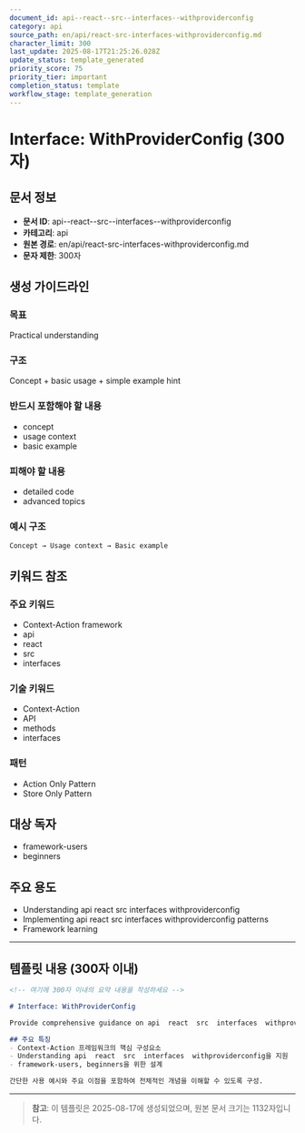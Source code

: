 ```yaml
---
document_id: api--react--src--interfaces--withproviderconfig
category: api
source_path: en/api/react-src-interfaces-withproviderconfig.md
character_limit: 300
last_update: 2025-08-17T21:25:26.028Z
update_status: template_generated
priority_score: 75
priority_tier: important
completion_status: template
workflow_stage: template_generation
---
```


# Interface: WithProviderConfig (300자)

## 문서 정보
- **문서 ID**: api--react--src--interfaces--withproviderconfig
- **카테고리**: api
- **원본 경로**: en/api/react-src-interfaces-withproviderconfig.md
- **문자 제한**: 300자

## 생성 가이드라인

### 목표
Practical understanding

### 구조
Concept + basic usage + simple example hint

### 반드시 포함해야 할 내용
- concept
- usage context
- basic example

### 피해야 할 내용  
- detailed code
- advanced topics

### 예시 구조
```
Concept → Usage context → Basic example
```

## 키워드 참조

### 주요 키워드
- Context-Action framework
- api
- react
- src
- interfaces

### 기술 키워드
- Context-Action
- API
- methods
- interfaces

### 패턴
- Action Only Pattern
- Store Only Pattern

## 대상 독자
- framework-users
- beginners

## 주요 용도
- Understanding api  react  src  interfaces  withproviderconfig
- Implementing api  react  src  interfaces  withproviderconfig patterns
- Framework learning

---

## 템플릿 내용 (300자 이내)

```markdown
<!-- 여기에 300자 이내의 요약 내용을 작성하세요 -->

# Interface: WithProviderConfig

Provide comprehensive guidance on api  react  src  interfaces  withproviderconfig

## 주요 특징
- Context-Action 프레임워크의 핵심 구성요소
- Understanding api  react  src  interfaces  withproviderconfig을 지원
- framework-users, beginners을 위한 설계

간단한 사용 예시와 주요 이점을 포함하여 전체적인 개념을 이해할 수 있도록 구성.
```

---

> **참고**: 이 템플릿은 2025-08-17에 생성되었으며, 
> 원본 문서 크기는 1132자입니다.
